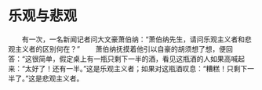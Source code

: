 # 乐观与悲观
　　有一次，一名新闻记者问大文豪萧伯纳：“萧伯纳先生，请问乐观主义者和悲观主义者的区别何在？” 
　　萧伯纳抚摸着他引以自豪的胡须想了想，便回答：“这很简单，假定桌上有一瓶只剩下一半的酒，看见这瓶酒的人如果高喊起来：“太好了！还有一半。”这是乐观主义者；如果对这瓶酒叹息：“糟糕！只剩下一半了。”这是悲观主义者。
 